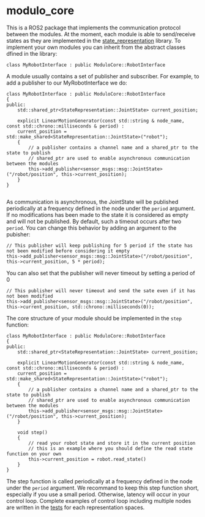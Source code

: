# modulo_core

This is a ROS2 package that implements the communication protocol between the modules. At the moment, each module is able to send/receive states as they are implemented in the [state_representation](../../lib/state_representation) library. To implement your own modules you can inherit from the abstract classes dfined in the library:

```
class MyRobotInterface : public ModuloCore::RobotInterface
```

A module usually contains a set of publisher and subscriber. For example, to add a publisher to our MyRobotInterface we do:

```
class MyRobotInterface : public ModuloCore::RobotInterface
{
public:
	std::shared_ptr<StateRepresentation::JointState> current_position;

	explicit LinearMotionGenerator(const std::string & node_name, const std::chrono::milliseconds & period) :
	current_position = std::make_shared<StateRepresentation::JointState>("robot");
	{
		// a publisher contains a channel name and a shared_ptr to the state to publish
		// shared_ptr are used to enable asynchronous communication between the modules
		this->add_publisher<sensor_msgs::msg::JointState>("/robot/position", this->current_position);
	}
}


```

As communication is asynchronous, the JointState will be published periodically at a frequency defined in the node under the `period` argument. If no modifications has been made to the state it is considered as empty and will not be published. By default, such a timeout occurs after two `period`. You can change this behavior by adding an argument to the pubisher:

```
// This publisher will keep publishing for 5 period if the state has not been modified before considering it empty
this->add_publisher<sensor_msgs::msg::JointState>("/robot/position", this->current_position, 5 * period);
```

You can also set that the publisher will never timeout by setting a period of 0

```
// This publisher will never timeout and send the sate even if it has not been modified
this->add_publisher<sensor_msgs::msg::JointState>("/robot/position", this->current_position, std::chrono::milliseconds(0));
```

The core structure of your module should be implemented in the `step` function:

```
class MyRobotInterface : public ModuloCore::RobotInterface
{
public:
	std::shared_ptr<StateRepresentation::JointState> current_position;

	explicit LinearMotionGenerator(const std::string & node_name, const std::chrono::milliseconds & period) :
	current_position = std::make_shared<StateRepresentation::JointState>("robot");
	{
		// a publisher contains a channel name and a shared_ptr to the state to publish
		// shared_ptr are used to enable asynchronous communication between the modules
		this->add_publisher<sensor_msgs::msg::JointState>("/robot/position", this->current_position);
	}

	void step()
	{
		// read your robot state and store it in the current position
		// this is an example where you should define the read state function on your own 
		this->current_position = robot.read_state()
	}
}
```

The step function is called periodically at a frequency defined in the node under the `period` argument. We recommand to keep this step function short, especially if you use a small period. Otherwise, latency will occur in your control loop. Complete examples of control loop including multiple nodes are written in the [tests](./tests/) for each representation spaces.

